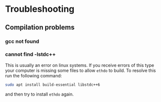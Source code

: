 # Troubleshooting

## Compilation problems

### gcc not found
### cannot find -lstdc++

This is usually an error on linux systems.  If you receive errors of this type your computer is missing some files to allow `ethdo` to build.  To resolve this run the following command:

```sh
sudo apt install build-essential libstdc++6
```

and then try to install `ethdo` again.

